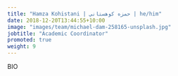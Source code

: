 ```yaml
---
title: "Hamza Kohistani | حمزه کوهستاني | he/him"
date: 2018-12-20T13:44:55+10:00
image: "images/team/michael-dam-258165-unsplash.jpg"
jobtitle: "Academic Coordinator"
promoted: true
weight: 9
---
```


BIO
